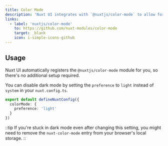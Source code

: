 ```yaml
---
title: Color Mode
description: 'Nuxt UI integrates with `@nuxtjs/color-mode` to allow for easy switching between light and dark themes.'
links:
  - label: 'nuxtjs/color-mode'
    to: https://github.com/nuxt-modules/color-mode
    target: _blank
    icon: i-simple-icons-github
---
```


## Usage

Nuxt UI automatically registers the `@nuxtjs/color-mode` module for you, so there's no additional setup required.

You can disable dark mode by setting the `preference` to `light` instead of `system` in your `nuxt.config.ts`.

```ts [nuxt.config.ts]
export default defineNuxtConfig({
  colorMode: {
    preference: 'light'
  }
})
```

::tip
If you're stuck in dark mode even after changing this setting, you might need to remove the `nuxt-color-mode` entry from your browser's local storage.
::
